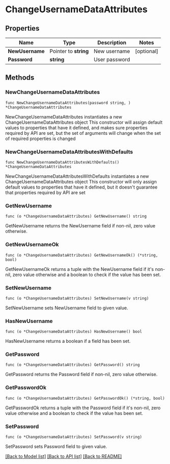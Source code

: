 # ChangeUsernameDataAttributes

## Properties

Name | Type | Description | Notes
------------ | ------------- | ------------- | -------------
**NewUsername** | Pointer to **string** | New username | [optional] 
**Password** | **string** | User password | 

## Methods

### NewChangeUsernameDataAttributes

`func NewChangeUsernameDataAttributes(password string, ) *ChangeUsernameDataAttributes`

NewChangeUsernameDataAttributes instantiates a new ChangeUsernameDataAttributes object
This constructor will assign default values to properties that have it defined,
and makes sure properties required by API are set, but the set of arguments
will change when the set of required properties is changed

### NewChangeUsernameDataAttributesWithDefaults

`func NewChangeUsernameDataAttributesWithDefaults() *ChangeUsernameDataAttributes`

NewChangeUsernameDataAttributesWithDefaults instantiates a new ChangeUsernameDataAttributes object
This constructor will only assign default values to properties that have it defined,
but it doesn't guarantee that properties required by API are set

### GetNewUsername

`func (o *ChangeUsernameDataAttributes) GetNewUsername() string`

GetNewUsername returns the NewUsername field if non-nil, zero value otherwise.

### GetNewUsernameOk

`func (o *ChangeUsernameDataAttributes) GetNewUsernameOk() (*string, bool)`

GetNewUsernameOk returns a tuple with the NewUsername field if it's non-nil, zero value otherwise
and a boolean to check if the value has been set.

### SetNewUsername

`func (o *ChangeUsernameDataAttributes) SetNewUsername(v string)`

SetNewUsername sets NewUsername field to given value.

### HasNewUsername

`func (o *ChangeUsernameDataAttributes) HasNewUsername() bool`

HasNewUsername returns a boolean if a field has been set.

### GetPassword

`func (o *ChangeUsernameDataAttributes) GetPassword() string`

GetPassword returns the Password field if non-nil, zero value otherwise.

### GetPasswordOk

`func (o *ChangeUsernameDataAttributes) GetPasswordOk() (*string, bool)`

GetPasswordOk returns a tuple with the Password field if it's non-nil, zero value otherwise
and a boolean to check if the value has been set.

### SetPassword

`func (o *ChangeUsernameDataAttributes) SetPassword(v string)`

SetPassword sets Password field to given value.



[[Back to Model list]](../README.md#documentation-for-models) [[Back to API list]](../README.md#documentation-for-api-endpoints) [[Back to README]](../README.md)


